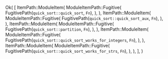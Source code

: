 Ok(
    [
        ItemPath::ModuleItem(
            ModuleItemPath::Fugitive(
                FugitivePath(`quick_sort::quick_sort`, `Fn`),
            ),
        ),
        ItemPath::ModuleItem(
            ModuleItemPath::Fugitive(
                FugitivePath(`quick_sort::quick_sort_aux`, `Fn`),
            ),
        ),
        ItemPath::ModuleItem(
            ModuleItemPath::Fugitive(
                FugitivePath(`quick_sort::partition`, `Fn`),
            ),
        ),
        ItemPath::ModuleItem(
            ModuleItemPath::Fugitive(
                FugitivePath(`quick_sort::quick_sort_works_for_integers`, `Fn`),
            ),
        ),
        ItemPath::ModuleItem(
            ModuleItemPath::Fugitive(
                FugitivePath(`quick_sort::quick_sort_works_for_strs`, `Fn`),
            ),
        ),
    ],
)